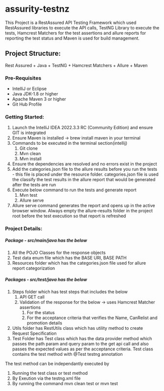 # assurity-testnz

This Project is a RestAssured API Testing Framework which used RestAssured libraries to execute the API calls, TestNG Library to execute the tests, Hamcrest Matchers for the test assertions and allure reports for reporting the test status and Maven is used for build management.

## Project Structure:

Rest Assured + Java + TestNG + Hamcrest Matchers +  Allure + Maven 

### Pre-Requisites
* IntelliJ or Eclipse
* Java JDK-1.8 or higher
* Apache Maven 3 or higher
* Git Hub Profile

### Getting Started:

1. Launch the IntelliJ IDEA 2022.3.3 RC (Community Edition) and ensure GIT is integrated
2. Ensure Maven is installed -> brew install maven in your terminal
3. Commands to be executed in the terminal section(intellij)
    1. Git clone
    2. Mvn clean
    3. Mvn install
4. Ensure the dependencies are resolved and no errors exist in the project
5. Add the categories.json file to the allure results before you run the tests - this file is placed under the resource folder. categories.json file is used the classify the test results in the allure report that would be generated after the tests are run
6. Execute below command to run the tests and generate report
    1. Mvn test
    2. Allure serve 
7. Allure serve command generates the report and opens up in the active browser window. Always empty the allure-results folder in the project root before the test execution so that report is refreshed

### Project Details:

##### Package - src/main/java has the below
1. All the POJO Classes for the response objects
2. Test data enum file which has the BASE URI, BASE PATH
3. Resources folder which has the categories.json file used for allure report categorization

##### Packages - src/test/java has the below
1. Steps folder which has test steps that includes the below
    1. API GET call
    2. Validation of the response for the below -> uses Hamcrest Matcher assertions
        1. For the status
        2. For the acceptance criteria that verifies the Name, CanRelist and promotion details
2. Utils folder has RestUtils class which has utility method to create Request Specification
3. Test Folder has Test class  which has the data provider method which passes the path param and query param to the get api call and also passes the expected values as per the acceptance criteria. Test class contains the test method with @Test testng annotation 

The test method can be independantly executed by
1. Running the test class or test method
2. By Exeution via the testng.xml file
3. By running the command mvn clean test or mvn test

